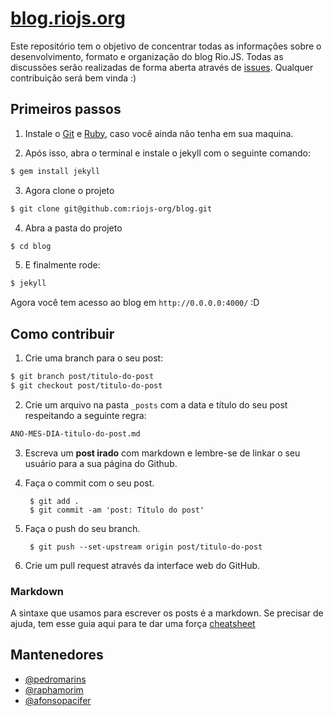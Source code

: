 # [blog.riojs.org](http://blog.riojs.org)
Este repositório tem o objetivo de concentrar todas as informações sobre o desenvolvimento, formato e organização do blog Rio.JS. Todas as discussões serão realizadas de forma aberta através de [issues](https://github.com/riojs-org/blog/issues). Qualquer contribuição será bem vinda :)

## Primeiros passos

1. Instale o [Git](http://git-scm.com/downloads) e [Ruby](http://www.ruby-lang.org/pt/downloads/), caso você ainda não tenha em sua maquina.

2. Após isso, abra o terminal e instale o jekyll com o seguinte comando:

  ```sh
  $ gem install jekyll
  ```

3. Agora clone o projeto

  ```sh
  $ git clone git@github.com:riojs-org/blog.git
  ```

4. Abra a pasta do projeto

  ```sh
  $ cd blog
  ```

5. E finalmente rode:

  ```sh
  $ jekyll
  ```

Agora você tem acesso ao blog em `http://0.0.0.0:4000/` :D

## Como contribuir

1. Crie uma branch para o seu post:

  ```sh
  $ git branch post/titulo-do-post
  $ git checkout post/titulo-do-post
  ```


2. Crie um arquivo na pasta `_posts` com a data e título do seu post respeitando a seguinte regra:

  ```sh
  ANO-MES-DIA-titulo-do-post.md
  ```

3. Escreva um **post irado** com markdown e lembre-se de linkar o seu usuário para a sua página do Github.

4. Faça o commit com o seu post.

        $ git add .
        $ git commit -am 'post: Título do post'

5. Faça o push do seu branch.

        $ git push --set-upstream origin post/titulo-do-post

6. Crie um pull request através da interface web do GitHub.

### Markdown

A sintaxe que usamos para escrever os posts é a markdown. Se precisar de ajuda, tem esse guia aqui para te dar uma força [cheatsheet](http://markdown.chibi.io/)


## Mantenedores
- [@pedromarins](https://github.com/pedromarins)
- [@raphamorim](https://github.com/raphamorim)
- [@afonsopacifer](https://github.com/afonsopacifer)